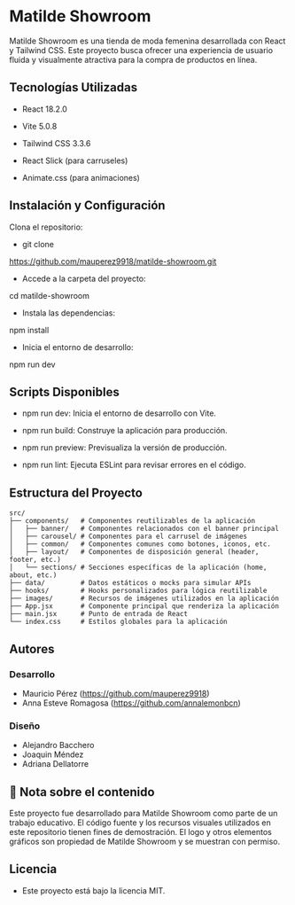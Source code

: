 # Matilde Showroom

Matilde Showroom es una tienda de moda femenina desarrollada con React y Tailwind CSS. Este proyecto busca ofrecer una experiencia de usuario fluida y visualmente atractiva para la compra de productos en línea.

## Tecnologías Utilizadas

- React 18.2.0

- Vite 5.0.8

- Tailwind CSS 3.3.6

- React Slick (para carruseles)

- Animate.css (para animaciones)

## Instalación y Configuración

Clona el repositorio:

- git clone

https://github.com/mauperez9918/matilde-showroom.git

- Accede a la carpeta del proyecto:

cd matilde-showroom

- Instala las dependencias:

npm install

- Inicia el entorno de desarrollo:

npm run dev

## Scripts Disponibles

- npm run dev: Inicia el entorno de desarrollo con Vite.

- npm run build: Construye la aplicación para producción.

- npm run preview: Previsualiza la versión de producción.

- npm run lint: Ejecuta ESLint para revisar errores en el código.

## Estructura del Proyecto

```plaintext
src/
├── components/   # Componentes reutilizables de la aplicación
│   ├── banner/   # Componentes relacionados con el banner principal
│   ├── carousel/ # Componentes para el carrusel de imágenes
│   ├── common/   # Componentes comunes como botones, iconos, etc.
│   ├── layout/   # Componentes de disposición general (header, footer, etc.)
│   └── sections/ # Secciones específicas de la aplicación (home, about, etc.)
├── data/         # Datos estáticos o mocks para simular APIs
├── hooks/        # Hooks personalizados para lógica reutilizable
├── images/       # Recursos de imágenes utilizados en la aplicación
├── App.jsx       # Componente principal que renderiza la aplicación
├── main.jsx      # Punto de entrada de React
└── index.css     # Estilos globales para la aplicación
```

## Autores

### Desarrollo

- Mauricio Pérez (https://github.com/mauperez9918)
- Anna Esteve Romagosa (https://github.com/annalemonbcn)

### Diseño

- Alejandro Bacchero
- Joaquin Méndez
- Adriana Dellatorre

## 📌 Nota sobre el contenido

Este proyecto fue desarrollado para Matilde Showroom como parte de un trabajo educativo.
El código fuente y los recursos visuales utilizados en este repositorio tienen fines de demostración.
El logo y otros elementos gráficos son propiedad de Matilde Showroom y se muestran con permiso.

## Licencia

- Este proyecto está bajo la licencia MIT.
